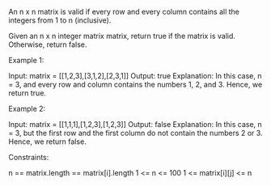 An n x n matrix is valid if every row and every column contains all the
integers from 1 to n (inclusive).

Given an n x n integer matrix matrix, return true if the matrix is valid.
Otherwise, return false.


Example 1:


Input: matrix = [[1,2,3],[3,1,2],[2,3,1]]
Output: true
Explanation: In this case, n = 3, and every row and column contains the
numbers 1, 2, and 3.
Hence, we return true.


Example 2:


Input: matrix = [[1,1,1],[1,2,3],[1,2,3]]
Output: false
Explanation: In this case, n = 3, but the first row and the first column do
not contain the numbers 2 or 3.
Hence, we return false.



Constraints:


n == matrix.length == matrix[i].length
1 <= n <= 100
1 <= matrix[i][j] <= n




